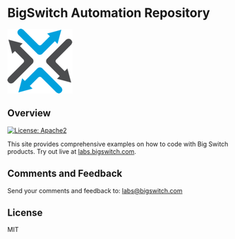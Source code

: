 <!--
  Title: Big Switch Automation Repository
  Description: Automation repository for Big Switch
  Author: <temp>
  -->
# BigSwitch Automation Repository

![](docs/assets/images/bigswitch.png)

## Overview
[![License: Apache2](https://img.shields.io/hexpm/l/plug.svg?style=flat-square)](https://github.com/bigswitch/sample-scripts)

This site provides comprehensive examples on how to code with Big Switch products. Try out live at [labs.bigswitch.com](https://labs.bigswitch.com).

## Comments and Feedback

Send your comments and feedback to: [labs@bigswitch.com](mailto:labs@bigswitch.com)

## License

MIT
